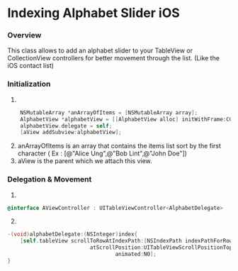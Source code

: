 Indexing Alphabet Slider iOS
============================


### Overview

This class allows to add an alphabet slider to your TableView or CollectionView controllers for better movement through the list. (Like the iOS contact list)

### Initialization

1.
```objective-c
	NSMutableArray *anArrayOfItems = [NSMutableArray array];
	AlphabetView *alphabetView = [[AlphabetView alloc] initWithFrame:CGRectMake(x , y, width, height) letters:anArrayOfItems heightLetter:20.0];
    alphabetView.delegate = self;
    [aView addSubview:alphabetView];
```

2. anArrayOfItems is an array that contains the items list sort by the first character ( Ex : [@"Alice Ung",@"Bob Lint",@"John Doe"])
3. aView is the parent which we attach this view.

### Delegation & Movement

1.
```objective-c
@interface AViewController : UITableViewController<AlphabetDelegate>
```
2.
```objective-c
-(void)alphabetDelegate:(NSInteger)index{
    [self.tableView scrollToRowAtIndexPath:[NSIndexPath indexPathForRow:index inSection:0]
                          atScrollPosition:UITableViewScrollPositionTop
                                  animated:NO];
}
```
